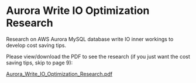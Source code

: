 # Aurora Write IO Optimization Research
Research on AWS Aurora MySQL database write IO inner workings to develop cost saving tips.

Please view/download the PDF to see the research (if you just want the cost saving tips, skip to page 9):

[Aurora_Write_IO_Optimization_Research.pdf](Aurora_Write_IO_Optimization_Research.pdf)
